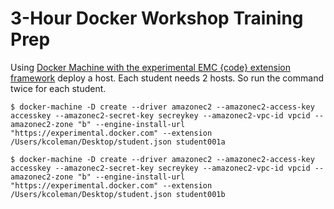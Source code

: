 3-Hour Docker Workshop Training Prep
====================================

Using [Docker Machine with the experimental EMC {code} extension framework](http://blog.emccode.com/2015/09/26/make-docker-machine-do-anything-with-our-experimental-extensions/) deploy a host. Each student needs 2 hosts. So run the command twice for each student.

```
$ docker-machine -D create --driver amazonec2 --amazonec2-access-key accesskey --amazonec2-secret-key secreykey --amazonec2-vpc-id vpcid --amazonec2-zone "b" --engine-install-url "https://experimental.docker.com" --extension /Users/kcoleman/Desktop/student.json student001a

$ docker-machine -D create --driver amazonec2 --amazonec2-access-key accesskey --amazonec2-secret-key secreykey --amazonec2-vpc-id vpcid --amazonec2-zone "b" --engine-install-url "https://experimental.docker.com" --extension /Users/kcoleman/Desktop/student.json student001b
```